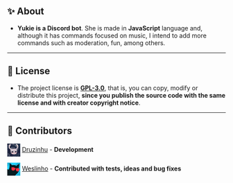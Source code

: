 ## ✨ About

- **Yukie is a Discord bot**. She is made in **JavaScript** language and, although it has commands focused on music, I intend to add more commands such as moderation, fun, among others.

------

## 📝 License

- The project license is **[GPL-3.0](https://github.com/Druzinhu/Yukie-Heroku/blob/master/LICENSE)**, that is, you can copy, modify or distribute this project, **since you publish the source code with the same license and with creator copyright notice**.

------

## 👥 Contributors

<img align="center" src="assets/credits/druzinhu.png?raw=true" width="30"></img> <a href="https://github.com/Druzinhu/">Druzinhu</a> - **Development**

<img align="center" src="assets/credits/trywesley.png?raw=true" width="30"></img> <a href="https://github.com/weslinho/">Weslinho</a> - **Contributed with tests, ideas and bug fixes**
